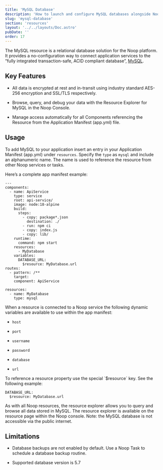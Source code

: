 ```yaml
---
title: 'MySQL Database'
description: 'How to launch and configure MySQL databases alongside Noop Tasks and Services'
slug: 'mysql-database'
section: 'resources'
layout: '../../layouts/Doc.astro'
pubDate: ''
order: 17
---
```


The MySQL resource is a relational database solution for the Noop platform. It provides a no-configuration way to connect application services to the “fully integrated transaction-safe, ACID compliant database”, [MySQL](https://www.mysql.com).

## Key Features

- All data is encrypted at rest and in-transit using industry standard AES-256 encryption and SSL/TLS respectively.

- Browse, query, and debug your data with the Resource Explorer for MySQL in the Noop Console.

- Manage access automatically for all Components referencing the Resource from the Application Manifest (app.yml) file.

## Usage

To add MySQL to your application insert an entry in your Application Manifest (app.yml) under `resources`. Specify the `type` as `mysql` and include an alphanumeric name. The name is used to reference the resource from other Noop services or tasks.

Here’s a complete app manifest example:

```
---
components:
  - name: ApiService
    type: service
    root: api-service/
    image: node:18-alpine
    build:
      steps:
        - copy: package*.json
          destination: ./
        - run: npm ci
        - copy: index.js
        - copy: lib/
    runtime:
      command: npm start
    resources:
      - MyDatabase
    variables:
      DATABASE_URL:
        $resource: MyDatabase.url
routes:
  - pattern: /**
    target:
    component: ApiService

resources:
  - name: MyDatabase
    type: mysql
```

When a resource is connected to a Noop service the following dynamic variables are available to use within the app manifest:

- `host`

- `port`

- `username`

- `password`

- `database`

- `url`

To reference a resource property use the special \`$resource\` key. See the following example:

```
DATABASE_URL:
  $resource: MyDatabase.url
```

As with all Noop resources, the resource explorer allows you to query and browse all data stored in MySQL. The resource explorer is available on the resource page within the Noop console. Note: the MySQL database is not accessible via the public internet.

## Limitations

- Database backups are not enabled by default. Use a Noop Task to schedule a database backup routine.

- Supported database version is 5.7
